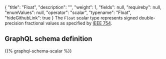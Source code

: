 {
  "title": "Float",
  "description": "",
  "weight": 1,
  "fields": null,
  "requireby": null,
  "enumValues": null,
  "operator": "scalar",
  "typename": "Float",
  "hideGithubLink": true
}
The `Float` scalar type represents signed double-precision fractional values as specified by [IEEE 754](https://en.wikipedia.org/wiki/IEEE_floating_point). 
## GraphQL schema definition

{{% graphql-schema-scalar %}}

